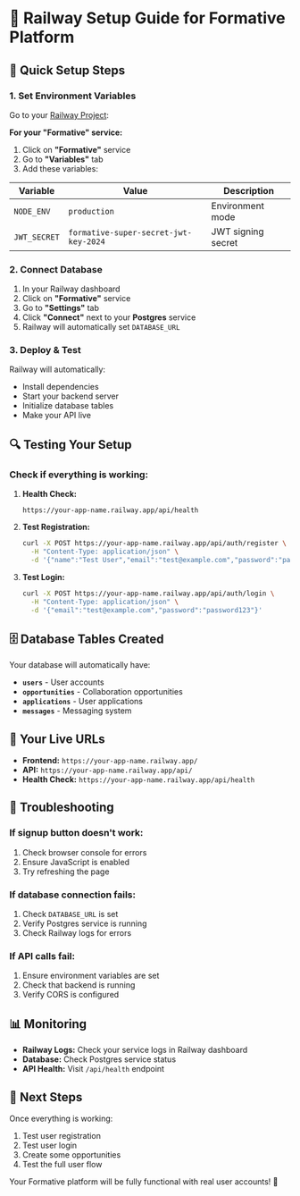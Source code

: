 # 🚂 Railway Setup Guide for Formative Platform

## 🎯 Quick Setup Steps

### 1. **Set Environment Variables**

Go to your [Railway Project](https://railway.com/project/aadc3cae-41eb-464d-817f-d00380087e94):

**For your "Formative" service:**
1. Click on **"Formative"** service
2. Go to **"Variables"** tab
3. Add these variables:

| Variable | Value | Description |
|----------|-------|-------------|
| `NODE_ENV` | `production` | Environment mode |
| `JWT_SECRET` | `formative-super-secret-jwt-key-2024` | JWT signing secret |

### 2. **Connect Database**

1. In your Railway dashboard
2. Click on **"Formative"** service
3. Go to **"Settings"** tab
4. Click **"Connect"** next to your **Postgres** service
5. Railway will automatically set `DATABASE_URL`

### 3. **Deploy & Test**

Railway will automatically:
- Install dependencies
- Start your backend server
- Initialize database tables
- Make your API live

## 🔍 **Testing Your Setup**

### **Check if everything is working:**

1. **Health Check:**
   ```
   https://your-app-name.railway.app/api/health
   ```

2. **Test Registration:**
   ```bash
   curl -X POST https://your-app-name.railway.app/api/auth/register \
     -H "Content-Type: application/json" \
     -d '{"name":"Test User","email":"test@example.com","password":"password123","userType":"influencer"}'
   ```

3. **Test Login:**
   ```bash
   curl -X POST https://your-app-name.railway.app/api/auth/login \
     -H "Content-Type: application/json" \
     -d '{"email":"test@example.com","password":"password123"}'
   ```

## 🗄️ **Database Tables Created**

Your database will automatically have:
- **`users`** - User accounts
- **`opportunities`** - Collaboration opportunities  
- **`applications`** - User applications
- **`messages`** - Messaging system

## 🚀 **Your Live URLs**

- **Frontend:** `https://your-app-name.railway.app/`
- **API:** `https://your-app-name.railway.app/api/`
- **Health Check:** `https://your-app-name.railway.app/api/health`

## 🔧 **Troubleshooting**

### **If signup button doesn't work:**
1. Check browser console for errors
2. Ensure JavaScript is enabled
3. Try refreshing the page

### **If database connection fails:**
1. Check `DATABASE_URL` is set
2. Verify Postgres service is running
3. Check Railway logs for errors

### **If API calls fail:**
1. Ensure environment variables are set
2. Check that backend is running
3. Verify CORS is configured

## 📊 **Monitoring**

- **Railway Logs:** Check your service logs in Railway dashboard
- **Database:** Check Postgres service status
- **API Health:** Visit `/api/health` endpoint

## 🎯 **Next Steps**

Once everything is working:
1. Test user registration
2. Test user login  
3. Create some opportunities
4. Test the full user flow

Your Formative platform will be fully functional with real user accounts! 🌟
